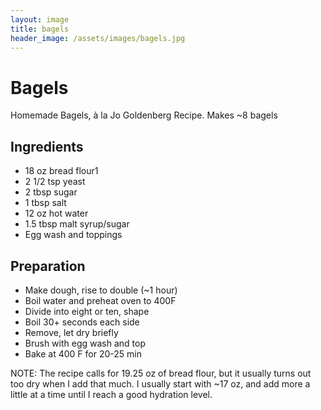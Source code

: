 ```yaml
---
layout: image
title: bagels
header_image: /assets/images/bagels.jpg
---
```


# Bagels
Homemade Bagels, à la Jo Goldenberg Recipe. Makes ~8 bagels

## Ingredients

* 18 oz bread flour1
* 2 1/2 tsp yeast
* 2 tbsp sugar
* 1 tbsp salt
* 12 oz hot water
* 1.5 tbsp malt syrup/sugar
* Egg wash and toppings

## Preparation

* Make dough, rise to double (~1 hour)
* Boil water and preheat oven to 400F
* Divide into eight or ten, shape
* Boil 30+ seconds each side
* Remove, let dry briefly
* Brush with egg wash and top
* Bake at 400 F for 20-25 min

NOTE: The recipe calls for 19.25 oz of bread flour, but it usually turns out too dry when I add that much. I usually start with ~17 oz, and add more a little at a time until I reach a good hydration level.
